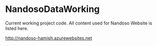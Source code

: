 # NandosoDataWorking

Current working project code. 
All content used for Nandoso Website is listed here. 

http://nandoso-hamish.azurewebsites.net
